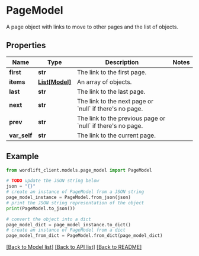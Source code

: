 # PageModel

A page object with links to move to other pages and the list of objects.

## Properties

Name | Type | Description | Notes
------------ | ------------- | ------------- | -------------
**first** | **str** | The link to the first page. | 
**items** | [**List[Model]**](Model.md) | An array of objects. | 
**last** | **str** | The link to the last page. | 
**next** | **str** | The link to the next page or &#x60;null&#x60; if there&#39;s no page. | 
**prev** | **str** | The link to the previous page or &#x60;null&#x60; if there&#39;s no page. | 
**var_self** | **str** | The link to the current page. | 

## Example

```python
from wordlift_client.models.page_model import PageModel

# TODO update the JSON string below
json = "{}"
# create an instance of PageModel from a JSON string
page_model_instance = PageModel.from_json(json)
# print the JSON string representation of the object
print(PageModel.to_json())

# convert the object into a dict
page_model_dict = page_model_instance.to_dict()
# create an instance of PageModel from a dict
page_model_from_dict = PageModel.from_dict(page_model_dict)
```
[[Back to Model list]](../README.md#documentation-for-models) [[Back to API list]](../README.md#documentation-for-api-endpoints) [[Back to README]](../README.md)


